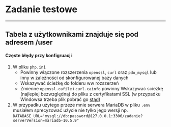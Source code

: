 # Zadanie testowe
***
Tabela z użytkownikami znajduje się pod adresem /user
---
#### Częste błędy przy konfigruacji
1. W pliku `php.ini` 
    * Powinny włączone rozszerzenia `openssl`, `curl` oraz `pdo_mysql` lub inny w zależności od skonfigurowanej bazy danych
    * Wskazywać ścieżkę do folderu ww rozszerzeń
    * Zmienne `openssl.cafile` i `curl.cainfo` powinny Wskazywać scieżkę (najlepiej bezwzględną) do pliku z certyfikatami SSL (w przypadku Windowsa trzeba plik pobrać go [stąd](https://curl.haxx.se/ca/cacert.pem))
2. W przypadku użytego przeze mnie serwera MariaDB w pliku `.env` musiałem sprecyzować użycie nie tylko jego wersji np. `DATABASE_URL="mysql://db:password@127.0.0.1:3306/zadanie?serverVersion=mariadb-10.5.9"`
